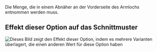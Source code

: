 Die Menge, die in einem Abnäher an der Vorderseite des Armlochs entnommen werden muss.

## Effekt dieser Option auf das Schnittmuster

![Dieses Bild zeigt den Effekt dieser Option, indem es mehrere Varianten überlagert, die einen anderen Wert für diese Option haben](breanna_frontscyedart_sample.svg "Effekt dieser Option auf das Schnittmuster")
